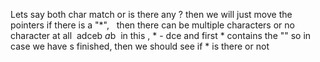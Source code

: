 Lets say both char match or is there any ? then we will just move the pointers
if there is a "*",   then there can be multiple characters or no character at all
​
adceb
*a*b
​
in this , * - dce and first * contains the ""
so in case we have s finished, then we should see if * is there or not
​